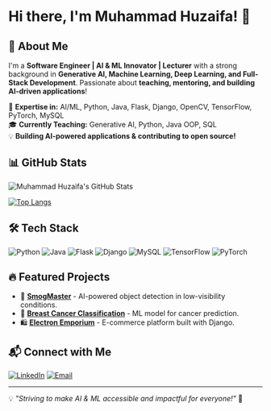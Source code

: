 # Hi there, I'm Muhammad Huzaifa! 👋

## 🚀 About Me
I'm a **Software Engineer | AI & ML Innovator | Lecturer** with a strong background in **Generative AI, Machine Learning, Deep Learning, and Full-Stack Development**. Passionate about **teaching, mentoring, and building AI-driven applications**!

🔬 **Expertise in:** AI/ML, Python, Java, Flask, Django, OpenCV, TensorFlow, PyTorch, MySQL  
🎓 **Currently Teaching:** Generative AI, Python, Java OOP, SQL  
💡 **Building AI-powered applications & contributing to open source!**

## 📊 GitHub Stats
![Muhammad Huzaifa's GitHub Stats](https://github-readme-stats.vercel.app/api?username=huzaifa733&show_icons=true&theme=radical)

[![Top Langs](https://github-readme-stats.vercel.app/api/top-langs/?username=huzaifa733&layout=compact&theme=radical)](https://github.com/anuraghazra/github-readme-stats)

## 🛠️ Tech Stack
![Python](https://img.shields.io/badge/Python-3776AB?style=for-the-badge&logo=python&logoColor=white)
![Java](https://img.shields.io/badge/Java-ED8B00?style=for-the-badge&logo=java&logoColor=white)
![Flask](https://img.shields.io/badge/Flask-000000?style=for-the-badge&logo=flask&logoColor=white)
![Django](https://img.shields.io/badge/Django-092E20?style=for-the-badge&logo=django&logoColor=white)
![MySQL](https://img.shields.io/badge/MySQL-005C84?style=for-the-badge&logo=mysql&logoColor=white)
![TensorFlow](https://img.shields.io/badge/TensorFlow-FF6F00?style=for-the-badge&logo=tensorflow&logoColor=white)
![PyTorch](https://img.shields.io/badge/PyTorch-EE4C2C?style=for-the-badge&logo=pytorch&logoColor=white)

## 🔥 Featured Projects
- 🚀 **[SmogMaster](https://github.com/huzaifa733/smogmaster)** - AI-powered object detection in low-visibility conditions.
- 🔬 **[Breast Cancer Classification](https://github.com/huzaifa733/breast-cancer-classification)** - ML model for cancer prediction.
- 🛍 **[Electron Emporium](https://github.com/huzaifa733/electron-emporium)** - E-commerce platform built with Django.

## 📬 Connect with Me
[![LinkedIn](https://img.shields.io/badge/LinkedIn-0077B5?style=for-the-badge&logo=linkedin&logoColor=white)](https://linkedin.com/in/muhammad-huzaifa-109a112ab)
[![Email](https://img.shields.io/badge/Email-D14836?style=for-the-badge&logo=gmail&logoColor=white)](mailto:memonhuzaifa733@gmail.com)

---
💡 _"Striving to make AI & ML accessible and impactful for everyone!"_ 🚀

